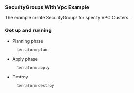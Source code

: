 ### SecurityGroups With Vpc Example

The example create SecurityGroups for specify VPC Clusters.

### Get up and running

* Planning phase

		terraform plan 
    		

* Apply phase

		terraform apply 
		   

* Destroy 

		terraform destroy